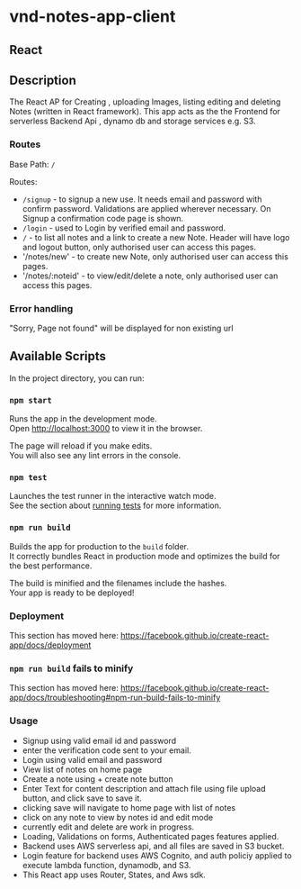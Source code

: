 # vnd-notes-app-client

## React

## Description

The React AP for Creating , uploading Images, listing editing and deleting Notes (written in React framework). This app acts as the the Frontend for serverless Backend Api , dynamo db and storage services e.g. S3.

### Routes

Base Path: `/`

Routes:
-  `/signup` - to signup a new use. It needs email  and password with confirm password. Validations are applied wherever necessary. On Signup a confirmation code page is shown.
-  `/login` - used to Login by verified email and password.
-  `/` - to list all notes and a link to create a new Note. Header will have logo and logout button, only authorised user can access this pages.
-  '/notes/new' - to create new Note, only authorised user can access this pages.
-  '/notes/:noteid' - to view/edit/delete a note, only authorised user can access this pages.

### Error handling

"Sorry, Page not found" will be displayed for non existing url


## Available Scripts

In the project directory, you can run:

### `npm start`

Runs the app in the development mode.<br>
Open [http://localhost:3000](http://localhost:3000) to view it in the browser.

The page will reload if you make edits.<br>
You will also see any lint errors in the console.

### `npm test`

Launches the test runner in the interactive watch mode.<br>
See the section about [running tests](https://facebook.github.io/create-react-app/docs/running-tests) for more information.

### `npm run build`

Builds the app for production to the `build` folder.<br>
It correctly bundles React in production mode and optimizes the build for the best performance.

The build is minified and the filenames include the hashes.<br>
Your app is ready to be deployed!

### Deployment

This section has moved here: https://facebook.github.io/create-react-app/docs/deployment

### `npm run build` fails to minify

This section has moved here: https://facebook.github.io/create-react-app/docs/troubleshooting#npm-run-build-fails-to-minify

### Usage

- Signup using valid email id and password
- enter the verification code sent to your email.
- Login using valid email and password
- View list of notes on home page
- Create a note using + create note button
- Enter Text for content description and attach file using file upload button, and click save to save it.
- clicking save will navigate to home page with list of notes
- click on any note to view by notes id and edit mode
- currently edit and delete are work in progress.
- Loading, Validations on forms, Authenticated pages features applied.
- Backend uses AWS serverless api, and all files are saved in S3 bucket.
- Login feature for backend uses AWS Cognito, and auth policiy applied to execute lambda function, dynamodb, and S3.
- This React app uses Router, States, and Aws sdk.


